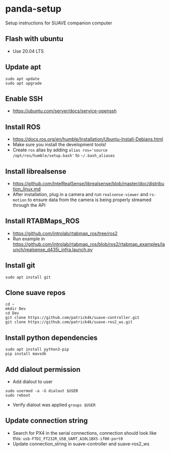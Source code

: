 # panda-setup
Setup instructions for SUAVE companion computer

## Flash with ubuntu
- Use 20.04 LTS

## Update apt
```
sudo apt update
sudo apt upgrade
```

## Enable SSH
- https://ubuntu.com/server/docs/service-openssh

## Install ROS
- https://docs.ros.org/en/humble/Installation/Ubuntu-Install-Debians.html
- Make sure you install the development tools!
- Create `ros` alias by adding `alias ros='source /opt/ros/humble/setup.bash'` to `~/.bash_aliases`

## Install librealsense
- https://github.com/IntelRealSense/librealsense/blob/master/doc/distribution_linux.md
- After installation, plug in a camera and run `realsense-viewer` and `rs-motion` to ensure data from the camera is being properly streamed through the API

## Install RTABMaps_ROS
- https://github.com/introlab/rtabmap_ros/tree/ros2
- Run example in https://github.com/introlab/rtabmap_ros/blob/ros2/rtabmap_examples/launch/realsense_d435i_infra.launch.py

## Install git
```
sudo apt install git
```

## Clone suave repos
```
cd ~
mkdir Dev
cd Dev
git clone https://github.com/patrick4k/suave-controller.git
git clone https://github.com/patrick4k/suave-ros2_ws.git
```

## Install python dependencies
```
sudo apt install python3-pip
pip install mavsdk
```

## Add dialout permission
- Add dialout to user
```
sudo usermod -a -G dialout $USER
sudo reboot
```
- Verify dialout was applied `groups $USER`

## Update connection string
- Search for PX4 in the serial connections, connection should look like this: `usb-FTDI_FT232R_USB_UART_A10L1BX5-if00-port0`
- Update connection_string in suave-controller and suave-ros2_ws
